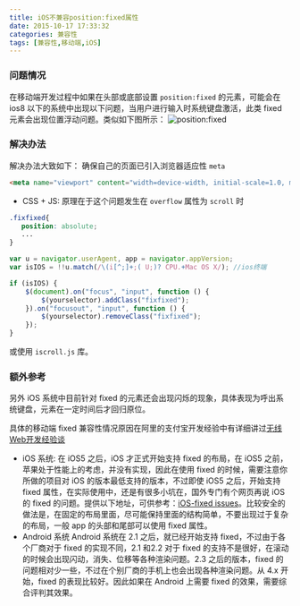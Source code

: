 ```yaml
---
title: iOS不兼容position:fixed属性
date: 2015-10-17 17:33:32
categories: 兼容性
tags: [兼容性,移动端,iOS]
---
```


### 问题情况
在移动端开发过程中如果在头部或底部设置 `position:fixed` 的元素，可能会在 ios8 以下的系统中出现以下问题，当用户进行输入时系统键盘激活，此类 fixed 元素会出现位置浮动问题。类似如下图所示：
![position:fixed](http://qcyoung.qiniudn.com/qcyoung/iOS不兼容position-fixed属性/ios_position_fixed.jpeg)

### 解决办法
解决办法大致如下：
确保自己的页面已引入浏览器适应性 `meta`

```html
<meta name="viewport" content="width=device-width, initial-scale=1.0, maximum-scale=1.0, minimum-scale=1.0, user-scalable=0">
```

- CSS + JS:
原理在于这个问题发生在 `overflow` 属性为 `scroll` 时

``` css
.fixfixed{
   position: absolute;
   ...
}
```

``` javascript
var u = navigator.userAgent, app = navigator.appVersion;
var isIOS = !!u.match(/\(i[^;]+;( U;)? CPU.+Mac OS X/); //ios终端

if (isIOS) {
    $(document).on("focus", "input", function () {
        $(yourselector).addClass("fixfixed");
    }).on("focusout", "input", function () {
        $(yourselector).removeClass("fixfixed");
    });
}
```

或使用 `iscroll.js` 库。

### 额外参考
另外 iOS 系统中目前针对 fixed 的元素还会出现闪烁的现象，具体表现为呼出系统键盘，元素在一定时间后才回归原位。

具体的移动端 fixed 兼容性情况原因在阿里的支付宝开发经验中有详细讲过[无线Web开发经验谈](http://am-team.github.io/amg/dev-exp-doc.html)

- iOS 系统: 在 iOS5 之后，iOS 才正式开始支持 fixed 的布局，在 iOS5 之前，苹果处于性能上的考虑，并没有实现，因此在使用 fixed 的时候，需要注意你所做的项目对 iOS 的版本最低支持的版本，不过即使 iOS5 之后，开始支持 fixed 属性，在实际使用中，还是有很多小坑在，国外专门有个网页再说 iOS 的 fixed 的问题。提供以下地址，可供参考：[iOS-fixed issues](http://remysharp.com/2012/05/24/issues-with-position-fixed-scrolling-on-ios/)。比较安全的做法是，在固定的布局里面，尽可能保持里面的结构简单，不要出现过于复杂的布局，一般 app 的头部和尾部可以使用 fixed 属性。
- Android 系统 Android 系统在 2.1 之后，就已经开始支持 fixed，不过由于各个厂商对于 fixed 的实现不同，2.1 和2.2 对于 fixed 的支持不是很好，在滚动的时候会出现闪动，消失、位移等各种渲染问题。2.3 之后的版本，fixed 的问题相对少一些，不过在个别厂商的手机上也会出现各种渲染问题。从 4.x 开始，fixed 的表现比较好。因此如果在 Android 上需要 fixed 的效果，需要综合评判其效果。